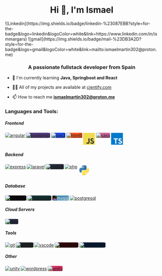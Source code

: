 <h1 align="center">Hi 👋, I'm Ismael</h1>
![Linkedin](https://img.shields.io/badge/linkedin-%23087EBB?style=for-the-badge&logo=linkedin&logoColor=white&link=https://www.linkedin.com/in/ismmargars)
![gmail](https://img.shields.io/badge/mail-%23DB3A2D?style=for-the-badge&logo=gmail&logoColor=white&link=mailto:ismaelmartin302@proton.me)
<h3 align="center">A passionate fullstack developer from Spain</h3>

- 🌱 I'm currently learning **Java, Springboot and React**

- 👨‍💻 All of my projects are available at [cientify.com](cientify.com)

- 📫 How to reach me **ismaelmartin302@proton.me**

<h3 align="left">Languages and Tools:</h3>

<h5>Frontend</h5>
<p align="left" style="display: flex; gap: 0.2em;">
  <a href="https://angular.io" target="_blank" rel="noreferrer">
    <img src="https://angular.io/assets/images/logos/angular/angular.svg" alt="angular" width="40" height="40" style="background-color: #ffffff;   border-radius: 10%;"/>
  </a>
  <a href="https://getbootstrap.com" target="_blank" rel="noreferrer">
    <img src="https://cdn.worldvectorlogo.com/logos/bootstrap-4.svg" alt="bootstrap" width="40" height="40" style="background-color: #563D7C;  border-radius: 10%;"/>
  </a>
  <a href="https://www.w3schools.com/css/" target="_blank" rel="noreferrer">
    <img src="https://upload.wikimedia.org/wikipedia/commons/thumb/6/62/CSS3_logo.svg/2048px-CSS3_logo.svg.png" alt="css3" width="40" height="40" style="background-color: #214CE5;   border-radius: 10%;"/>
  </a>
  <a href="https://www.w3.org/html/" target="_blank" rel="noreferrer">
    <img src="https://cdn-icons-png.flaticon.com/512/732/732212.png" alt="html5" width="40" height="40" style="background-color: #FF5722;   border-radius: 10%;"/>
  </a>
  <a href="https://developer.mozilla.org/en-US/docs/Web/JavaScript" target="_blank" rel="noreferrer">
    <img src="https://raw.githubusercontent.com/devicons/devicon/master/icons/javascript/javascript-original.svg" alt="javascript" width="40" height="40" style="background-color: #F0DB4F;   border-radius: 10%;"/>
  </a>
  <a href="https://sass-lang.com" target="_blank" rel="noreferrer">
    <img src="https://static-00.iconduck.com/assets.00/sass-icon-2048x2048-js3fulee.png" alt="sass" width="40" height="40" style="background-color: #CD669A;   border-radius: 10%;"/>
  </a>
  <a href="https://www.typescriptlang.org/" target="_blank" rel="noreferrer">
    <img src="https://raw.githubusercontent.com/devicons/devicon/master/icons/typescript/typescript-original.svg" alt="typescript" width="40" height="40" style="background-color: #007ACC;  border-radius: 10%;"/>
  </a>
</p>

<h5>Backend</h5>
<p align="left" style="display: flex; gap: 0.2em;">
  <a href="https://expressjs.com" target="_blank" rel="noreferrer">
    <img src="https://cdn.icon-icons.com/icons2/2699/PNG/512/expressjs_logo_icon_169185.png" alt="express" width="40" height="40" style="background-color: #ffffff;   border-radius: 10%;"/>
  </a>
  <a href="https://laravel.com/" target="_blank" rel="noreferrer">
    <img src="https://assets.bigcartel.com/theme_images/54651347/laravel-logo.png?auto=format&fit=max&h=400&w=1068" alt="laravel" width="40" height="40" style="background-color: #ffffff;  border-radius: 10%;"/>
  </a>
  <a href="https://nodejs.org" target="_blank" rel="noreferrer">
    <img src="https://cdn.iconscout.com/icon/free/png-256/free-node-js-1174925.png?f=webp&w=256" alt="nodejs" width="40" height="40" style="background-color: #242B37;   border-radius: 10%;"/>
  </a>
  <a href="https://www.php.net" target="_blank" rel="noreferrer">
    <img src="https://cdn.freebiesupply.com/logos/large/2x/php-1-logo-black-and-white.png" alt="php" width="40" height="40" style="background-color: #ffffff;  object-fit: contain; border-radius: 10%;"/>
  </a>
  <a href="https://www.python.org" target="_blank" rel="noreferrer">
    <img src="https://raw.githubusercontent.com/devicons/devicon/master/icons/python/python-original.svg" alt="python" width="40" height="40" style="background-color: #000000;   border-radius: 10%;"/>
  </a>
</p>

<h5>Database</h5>
<p align="left" style="display: flex; gap: 0.2em;">
  <a href="https://mariadb.org/" target="_blank" rel="noreferrer">
    <img src="https://cdn.freebiesupply.com/logos/large/2x/mariadb-logo-black-and-white.png" alt="mariadb" width="40" height="40" style="background-color: #000000; object-fit: contain;   border-radius: 10%;"/>
  </a>
  <a href="https://www.mongodb.com/" target="_blank" rel="noreferrer">
    <img src="https://cdn.worldvectorlogo.com/logos/mongodb-icon-1.svg" alt="mongodb" width="40" height="40" style="background-color: #143331;   border-radius: 10%;"/>
  </a>
  <a href="https://www.mysql.com/" target="_blank" rel="noreferrer">
    <img src="https://icons.veryicon.com/png/o/miscellaneous/gwidc_1/mysql-2.png" alt="mysql" width="40" height="40" style="background-color: #B76E4B; filter:invert();   border-radius: 10%;"/>
  </a>
  <a href="https://www.postgresql.org" target="_blank" rel="noreferrer">
    <img src="https://cdn.iconscout.com/icon/free/png-256/free-postgresql-8-1175119.png" alt="postgresql" width="40" height="40" style="background-color: #ffffff; object-fit: contain;  border-radius: 10%;"/>
  </a>
</p>

<h5>Cloud Servers</h5>
<p align="left" style="display: flex; gap: 0.2em;">
  <a href="https://aws.amazon.com" target="_blank" rel="noreferrer">
    <img src="https://www.martechforum.com/wp-content/uploads/2015/08/AWS-logo.jpg" alt="aws" width="40" height="40" style="background-color: #242C3F;   border-radius: 10%;"/>
  </a>
</p>

<h5>Tools</h5>
<p align="left" style="display: flex; gap: 0.2em;">
  <a href="https://git-scm.com/" target="_blank" rel="noreferrer">
    <img src="https://upload.wikimedia.org/wikipedia/commons/thumb/3/3f/Git_icon.svg/2048px-Git_icon.svg.png" alt="git" width="40" height="40" style="background-color: #ffffff;   border-radius: 10%;"/>
  </a>
  <a href="https://github.com/" target="_blank" rel="noreferrer">
    <img src="https://cdn.pixabay.com/photo/2022/01/30/13/33/github-6980894_1280.png" alt="github" width="40" height="40" style="background-color: #202124;   border-radius: 10%;"/>
  </a>
  <a href="https://code.visualstudio.com/" target="_blank" rel="noreferrer">
    <img src="https://upload.wikimedia.org/wikipedia/commons/thumb/9/9a/Visual_Studio_Code_1.35_icon.svg/512px-Visual_Studio_Code_1.35_icon.svg.png?20210804221519" alt="vscode" width="40" height="40" style="background-color: #ffffff;   border-radius: 10%;"/>
  </a>
  <a href="https://www.adobe.com/in/products/illustrator.html" target="_blank" rel="noreferrer">
    <img src="https://upload.wikimedia.org/wikipedia/commons/thumb/f/fb/Adobe_Illustrator_CC_icon.svg/1200px-Adobe_Illustrator_CC_icon.svg.png" alt="illustrator" width="40" height="40" style="background-color: #300000;   border-radius: 10%;"/>
  </a>
  <a href="https://www.photoshop.com/en" target="_blank" rel="noreferrer">
    <img src="https://upload.wikimedia.org/wikipedia/commons/thumb/a/af/Adobe_Photoshop_CC_icon.svg/1200px-Adobe_Photoshop_CC_icon.svg.png" alt="photoshop" width="40" height="40" style="background-color: #001833;   border-radius: 10%;"/>
  </a>
</p>

<h5>Other</h5>
<p align="left" style="display: flex; gap: 0.2em;">
  <a href="https://unity.com/" target="_blank" rel="noreferrer">
    <img src="https://cdn.worldvectorlogo.com/logos/unity-69.svg" alt="unity" width="40" height="40" style="background-color: #ffffff; object-fit: contain;  border-radius: 10%;"/>
  </a>
  <a href="https://es.wordpress.org/" target="_blank" rel="noreferrer">
    <img src="https://upload.wikimedia.org/wikipedia/commons/thumb/0/09/Wordpress-Logo.svg/1024px-Wordpress-Logo.svg.png" alt="wordpress" width="40" height="40" style="background-color: #ffffff; object-fit: contain;  border-radius: 10%;"/>
  </a>
  <a href="https://elementor.com/" target="_blank" rel="noreferrer">
    <img src="https://cdn4.iconfinder.com/data/icons/logos-and-brands/512/109_Elementor_logo_logos-512.png" alt="unity" width="40" height="40" style="background-color: #D63362;  border-radius: 10%;"/>
  </a>
</p>

